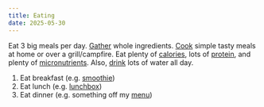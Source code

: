 ```yaml
---
title: Eating
date: 2025-05-30
---
```

Eat 3 big meals per day. [Gather](/gathering) whole ingredients. [Cook](/cooking) simple tasty meals at home or over a grill/campfire. Eat plenty of [calories](/eating-calories), lots of [protein](/eating-macronutrients), and plenty of [micronutrients](/eating-micronutrients). Also, [drink](/drinking) lots of water all day.

1. Eat breakfast (e.g. [smoothie](/smoothie))
2. Eat lunch (e.g. [lunchbox](/lunchbox))
3. Eat dinner (e.g. something off my [menu](/menu))
